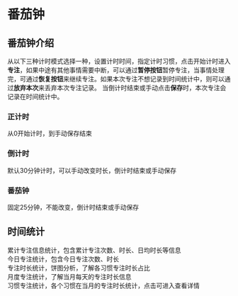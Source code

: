 # 番茄钟

## 番茄钟介绍
从以下三种计时模式选择一种，设置计时时间，指定计时习惯，点击开始计时进入**专注**，如果中途有其他事情需要中断，可以通过**暂停按钮**暂停专注，当事情处理完，可通过**恢复按钮**来继续专注。如果本次专注不想记录到时间统计中，则可以通过**放弃本次**来丢弃本次专注记录。 当倒计时结束或手动点击**保存**时，本次专注会记录在时间统计中。
### 正计时
从0开始计时，到手动保存结束
### 倒计时
默认30分钟计时，可以手动改变时长，倒计时结束或手动保存
### 番茄钟
固定25分钟，不能改变，倒计时结束或手动保存
## 时间统计
累计专注信息统计，包含累计专注次数、时长、日均时长等信息  
今日专注统计，包含今日专注次数、时长  
专注时长统计，饼图分析，了解各习惯专注时长占比  
月度专注统计，了解当月每天的专注时长信息  
习惯专注统计，各个习惯在当月的专注时长统计，点击可进入查看详情